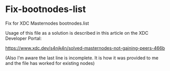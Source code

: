 # Fix-bootnodes-list
Fix for XDC Masternodes bootnodes.list

Usage of this file as a solution is described in this article on the XDC Developer Portal:

https://www.xdc.dev/s4njk4n/solved-masternodes-not-gaining-peers-466b

(Also I'm aware the last line is incomplete. It is how it was provided to me and the file has worked for existing nodes)
